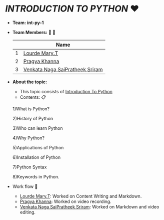 # ***INTRODUCTION TO PYTHON*** :heart:
- **Team:** **int-py-1**
- **Team Members:** 👧 👦

     ||Name|
     |-|-|
     |1|[Lourde Mary.T]()|
     |2|[Pragya Khanna]()|
     |3|[Venkata Naga SaiPratheek Sriram]()|

- **About the topic:** 
    - This topic consists of [Introduction To Python]()
    - Contents: :clipboard:
    
    1)What is Python?
    
    2)History of Python
    
    3)Who can learn Python
    
    4)Why Python?
    
    5)Applications of Python
    
    6)Installation of Python
    
    7)Python Syntax
    
    8)Keywords in Python.

- Work flow :bookmark_tabs:
    - [Lourde Mary.T](): Worked on Content Writing and Markdown.
    - [Pragya Khanna](): Worked on video recording.
    - [Venkata Naga SaiPratheek Sriram](): Worked on Markdown and video editing.
   


